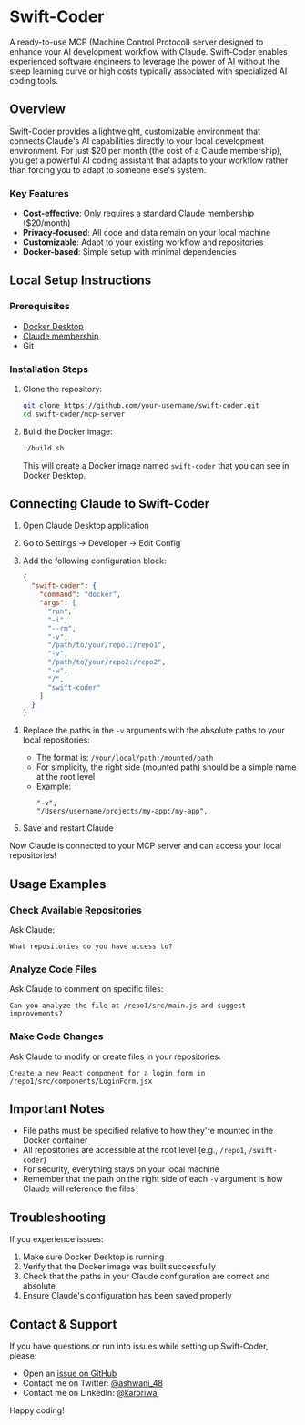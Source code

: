 # Swift-Coder

A ready-to-use MCP (Machine Control Protocol) server designed to enhance your AI development workflow with Claude. Swift-Coder enables experienced software engineers to leverage the power of AI without the steep learning curve or high costs typically associated with specialized AI coding tools.

## Overview

Swift-Coder provides a lightweight, customizable environment that connects Claude's AI capabilities directly to your local development environment. For just $20 per month (the cost of a Claude membership), you get a powerful AI coding assistant that adapts to your workflow rather than forcing you to adapt to someone else's system.

### Key Features

- **Cost-effective**: Only requires a standard Claude membership ($20/month)
- **Privacy-focused**: All code and data remain on your local machine
- **Customizable**: Adapt to your existing workflow and repositories
- **Docker-based**: Simple setup with minimal dependencies

## Local Setup Instructions

### Prerequisites

- [Docker Desktop](https://www.docker.com/products/docker-desktop/)
- [Claude membership](https://claude.ai/)
- Git

### Installation Steps

1. Clone the repository:
   ```bash
   git clone https://github.com/your-username/swift-coder.git
   cd swift-coder/mcp-server
   ```

2. Build the Docker image:
   ```bash
   ./build.sh
   ```
   This will create a Docker image named `swift-coder` that you can see in Docker Desktop.

## Connecting Claude to Swift-Coder

1. Open Claude Desktop application
2. Go to Settings → Developer → Edit Config
3. Add the following configuration block:

   ```json
   {
     "swift-coder": {
       "command": "docker",
       "args": [
         "run",
         "-i",
         "--rm",
         "-v",
         "/path/to/your/repo1:/repo1",
         "-v",
         "/path/to/your/repo2:/repo2",
         "-w",
         "/",
         "swift-coder"
       ]
     }
   }
   ```

4. Replace the paths in the `-v` arguments with the absolute paths to your local repositories:
   - The format is: `/your/local/path:/mounted/path`
   - For simplicity, the right side (mounted path) should be a simple name at the root level
   - Example:
     ```
     "-v",
     "/Users/username/projects/my-app:/my-app",
     ```

5. Save and restart Claude

Now Claude is connected to your MCP server and can access your local repositories!

## Usage Examples

### Check Available Repositories

Ask Claude:
```
What repositories do you have access to?
```

### Analyze Code Files

Ask Claude to comment on specific files:
```
Can you analyze the file at /repo1/src/main.js and suggest improvements?
```

### Make Code Changes

Ask Claude to modify or create files in your repositories:
```
Create a new React component for a login form in /repo1/src/components/LoginForm.jsx
```

## Important Notes

- File paths must be specified relative to how they're mounted in the Docker container
- All repositories are accessible at the root level (e.g., `/repo1`, `/swift-coder`)
- For security, everything stays on your local machine
- Remember that the path on the right side of each `-v` argument is how Claude will reference the files

## Troubleshooting

If you experience issues:

1. Make sure Docker Desktop is running
2. Verify that the Docker image was built successfully
3. Check that the paths in your Claude configuration are correct and absolute
4. Ensure Claude's configuration has been saved properly

## Contact & Support

If you have questions or run into issues while setting up Swift-Coder, please:

- Open an [issue on GitHub](https://github.com/lumix-labs/swift-coder/issues)
- Contact me on Twitter: [@ashwani_48](https://twitter.com/ashwani_48)
- Contact me on LinkedIn: [@karoriwal](https://www.linkedin.com/in/karoriwal/)

Happy coding!
